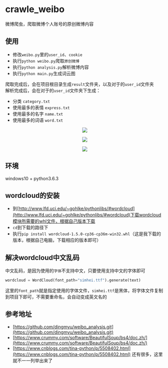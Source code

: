 # crawle_weibo
微博爬虫，爬取微博个人账号的原创微博内容

## 使用
- 修改`weibo.py`里的`user_id`、`cookie`
- 执行`python weibo.py`爬取`原创微博`
- 执行`python analysis.py`解析微博内容
- 执行`python main.py`生成词云图

爬取完成后，会在项目根目录生成`result`文件夹，以及对于的`user_id`文件夹 <br />
解析完成后，会在对于的`user_id`文件夹下生成：
- 分类 `category.txt`
- 使用最多的表情 `express.txt`
- 使用最多的名字 `name.txt`
- 使用最多的词语 `word.txt`

<p style='text-align:center;'><img src='http://qicloud.jswei.cn/images/git/crawle_weibo/nm.jpg' /></p>
<p style='text-align:center;'><img src='http://qicloud.jswei.cn/images/git/crawle_weibo/pkq.jpg' /></p>
<p style='text-align:center;'><img src='http://qicloud.jswei.cn/images/git/crawle_weibo/qb.jpg' /></p>

## 环境
windows10 + python3.6.3

## wordcloud的安装
- 到[http://www.lfd.uci.edu/~gohlke/pythonlibs/#wordcloud](http://www.lfd.uci.edu/~gohlke/pythonlibs/#wordcloud)下载wordcloud模块所需要的whl文件，根据自己版本下载
- `cd`到下载的路径下
- 执行`pip install wordcloud-1.5.0-cp36-cp36m-win32.whl`（这是我下载的版本，根据自己电脑，下载相应的版本即可）

## 解决wordcloud中文乱码
中文乱码，是因为使用的`字体`不支持中文，只要使用支持中文的字体即可
``` python
wordcloud = WordCloud(font_path="simhei.ttf").generate(text)
```
这里的`font_path`就是指定使用的字体文件，`simhei.ttf`是黑体，将字体文件复制到项目下即可，不需要重命名，会自动变成英文名的

## 参考地址
- [https://github.com/dingmyu/weibo_analysis.git](https://github.com/dingmyu/weibo_analysis.git)
- [https://www.crummy.com/software/BeautifulSoup/bs4/doc.zh/](https://www.crummy.com/software/BeautifulSoup/bs4/doc.zh/)
- [https://www.cnblogs.com/tina-python/p/5508402.html](https://www.cnblogs.com/tina-python/p/5508402.html)
还有很多，这里就不一一列举出来了
